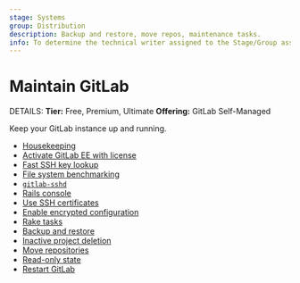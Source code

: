 ```yaml
---
stage: Systems
group: Distribution
description: Backup and restore, move repos, maintenance tasks.
info: To determine the technical writer assigned to the Stage/Group associated with this page, see https://handbook.gitlab.com/handbook/product/ux/technical-writing/#assignments
---
```


# Maintain GitLab

DETAILS:
**Tier:** Free, Premium, Ultimate
**Offering:** GitLab Self-Managed

Keep your GitLab instance up and running.

- [Housekeeping](../../administration/housekeeping.md)
- [Activate GitLab EE with license](../../administration/license_file.md)
- [Fast SSH key lookup](../../administration/operations/fast_ssh_key_lookup.md)
- [File system benchmarking](../../administration/operations/filesystem_benchmarking.md)
- [`gitlab-sshd`](../../administration/operations/gitlab_sshd.md)
- [Rails console](../../administration/operations/rails_console.md)
- [Use SSH certificates](../../administration/operations/ssh_certificates.md)
- [Enable encrypted configuration](../../administration/encrypted_configuration.md)
- [Rake tasks](../../raketasks/index.md)
- [Backup and restore](../../administration/backup_restore/index.md)
- [Inactive project deletion](../../administration/inactive_project_deletion.md)
- [Move repositories](../../administration/operations/moving_repositories.md)
- [Read-only state](../../administration/read_only_gitlab.md)
- [Restart GitLab](../../administration/restart_gitlab.md)
